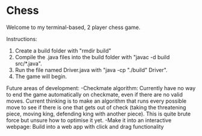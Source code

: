 # Chess

Welcome to my terminal-based, 2 player chess game.

Instructions:

1. Create a build folder with "rmdir build"
2. Compile the .java files into the build folder with "javac -d build src/*.java".
2. Run the file named Driver.java with "java -cp "./build" Driver".
3. The game will begin.

Future areas of development:
-Checkmate algorithm: Currently have no way to end the game automatically on checkmate,
even if there are no valid moves. Current thinking is to make an algorithm that runs
every possible move to see if there is one that gets out of check (taking the
threatening piece, moving king, defending king with another piece). This is quite
brute force but unsure how to optimise it yet.
-Make it into an interactive webpage: Build into a web app with click and drag
functionality

